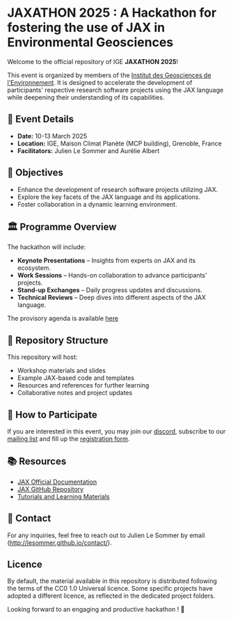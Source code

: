 
# JAXATHON 2025 : A Hackathon for fostering the use of JAX in Environmental Geosciences

Welcome to the official repository of IGE **JAXATHON 2025**! 

This event is organized by members of the [Institut des Geosciences de l'Environnement](https://www.ige-grenoble.fr). It is designed to accelerate the development of participants' respective research software projects using the JAX language while deepening their understanding of its capabilities.

## 📅 Event Details
- **Date:** 10-13 March 2025
- **Location:** IGE, Maison Climat Planète (MCP building), Grenoble, France
- **Facilitators:** Julien Le Sommer and Aurélie Albert

## 🎯 Objectives
- Enhance the development of research software projects utilizing JAX.
- Explore the key facets of the JAX language and its applications.
- Foster collaboration in a dynamic learning environment.

## 🏛 Programme Overview
The hackathon will include:

- **Keynote Presentations** – Insights from experts on JAX and its ecosystem.
- **Work Sessions** – Hands-on collaboration to advance participants' projects.
- **Stand-up Exchanges** – Daily progress updates and discussions.
- **Technical Reviews** – Deep dives into different aspects of the JAX language.

The provisory agenda is available [here](DETAILLED-AGENDA.md)

## 📂 Repository Structure
This repository will host:
- Workshop materials and slides
- Example JAX-based code and templates
- Resources and references for further learning
- Collaborative notes and project updates

## 🤝 How to Participate

If you are interested in this event, you may join our [discord](https://discord.gg/JFDDbUF9T3), subscribe to our [mailing list](https://groupes.renater.fr/sympa/subscribe/ige-jaxathon-news) and fill up the [registration form](https://forms.gle/xDHqp7utJtDCWKU88). 

## 📚 Resources
- [JAX Official Documentation](https://jax.readthedocs.io/)
- [JAX GitHub Repository](https://github.com/google/jax)
- [Tutorials and Learning Materials](https://docs.jax.dev/en/latest/tutorials.html)

## 📧 Contact
For any inquiries, feel free to reach out to Julien Le Sommer by email (http://lesommer.github.io/contact/).


## Licence 
By default, the material available in this repository is distributed following the terms of the CC0 1.0 Universal licence. Some specific projects have adopted a different licence, as reflected in the dedicated project folders. 

Looking forward to an engaging and productive hackathon ! 🚀
